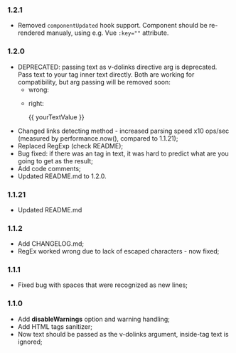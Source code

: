 ### 1.2.1
  - Removed `componentUpdated` hook support. Component should be re-rendered manualy, using e.g. Vue `:key=""` attribute.

### 1.2.0
  - DEPRECATED: passing text as v-dolinks directive arg is deprecated. Pass text to your tag inner text directly. Both are working for compatibility, but arg passing will be removed soon:
    - wrong: <p v-dolinks="'your text'"></p>
    - right: <p v-dolinks>{{ yourTextValue }}</p>
  - Changed links detecting method - increased parsing speed x10 ops/sec (measured by performance.now(), compared to 1.1.21);
  - Replaced RegExp (check README);
  - Bug fixed: if there was an <a> tag in text, it was hard to predict what are you going to get as the result;
  - Add code comments;
  - Updated README.md to 1.2.0.

### 1.1.21
  - Updated README.md

### 1.1.2
  - Add CHANGELOG.md;
  - RegEx worked wrong due to lack of escaped characters - now fixed;

### 1.1.1
  - Fixed bug with spaces that were recognized as new lines;

### 1.1.0
  - Add **disableWarnings** option and warning handling;
  - Add HTML tags sanitizer;
  - Now text should be passed as the v-dolinks argument, inside-tag text is ignored;
